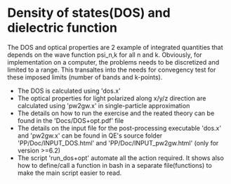 # Density of states(DOS) and dielectric function
The DOS and optical properties are 2 example of integrated quantities that depends on the wave function psi_n,k for all n and k.
Obviously, for implementation on a computer, the problems needs to be discretized and limited to a range.
This transaltes into the needs for convegency test for these imposed limits (number of bands and k-points).

  - The DOS is calculated using 'dos.x'
  - The optical properties for light polarized along x/y/z direction are calculated using 'pw2gw.x' in single-particle approximation
  - The details on how to run the exercise and the reated theory can be found in the 'Docs/DOS+opt.pdf' file
  - The details on the input file for the post-processing executable 'dos.x' and 'pw2gw.x' can be found in QE's source folder
    'PP/Doc/INPUT_DOS.html' and 'PP/Doc/INPUT_pw2gw.html' (only for version >=6.2)
  - The script 'run_dos+opt' automate all the action required. 
    It shows also how to define/call a function in bash in a separate file(functions) to make the main script easier to read.
